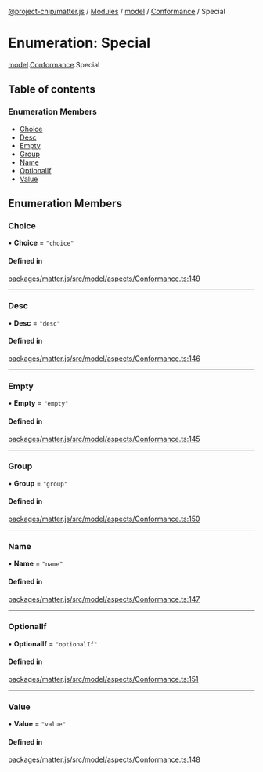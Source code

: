 [@project-chip/matter.js](../README.md) / [Modules](../modules.md) / [model](../modules/model.md) / [Conformance](../modules/model.Conformance.md) / Special

# Enumeration: Special

[model](../modules/model.md).[Conformance](../modules/model.Conformance.md).Special

## Table of contents

### Enumeration Members

- [Choice](model.Conformance.Special.md#choice)
- [Desc](model.Conformance.Special.md#desc)
- [Empty](model.Conformance.Special.md#empty)
- [Group](model.Conformance.Special.md#group)
- [Name](model.Conformance.Special.md#name)
- [OptionalIf](model.Conformance.Special.md#optionalif)
- [Value](model.Conformance.Special.md#value)

## Enumeration Members

### Choice

• **Choice** = ``"choice"``

#### Defined in

[packages/matter.js/src/model/aspects/Conformance.ts:149](https://github.com/project-chip/matter.js/blob/dfd1dc35/packages/matter.js/src/model/aspects/Conformance.ts#L149)

___

### Desc

• **Desc** = ``"desc"``

#### Defined in

[packages/matter.js/src/model/aspects/Conformance.ts:146](https://github.com/project-chip/matter.js/blob/dfd1dc35/packages/matter.js/src/model/aspects/Conformance.ts#L146)

___

### Empty

• **Empty** = ``"empty"``

#### Defined in

[packages/matter.js/src/model/aspects/Conformance.ts:145](https://github.com/project-chip/matter.js/blob/dfd1dc35/packages/matter.js/src/model/aspects/Conformance.ts#L145)

___

### Group

• **Group** = ``"group"``

#### Defined in

[packages/matter.js/src/model/aspects/Conformance.ts:150](https://github.com/project-chip/matter.js/blob/dfd1dc35/packages/matter.js/src/model/aspects/Conformance.ts#L150)

___

### Name

• **Name** = ``"name"``

#### Defined in

[packages/matter.js/src/model/aspects/Conformance.ts:147](https://github.com/project-chip/matter.js/blob/dfd1dc35/packages/matter.js/src/model/aspects/Conformance.ts#L147)

___

### OptionalIf

• **OptionalIf** = ``"optionalIf"``

#### Defined in

[packages/matter.js/src/model/aspects/Conformance.ts:151](https://github.com/project-chip/matter.js/blob/dfd1dc35/packages/matter.js/src/model/aspects/Conformance.ts#L151)

___

### Value

• **Value** = ``"value"``

#### Defined in

[packages/matter.js/src/model/aspects/Conformance.ts:148](https://github.com/project-chip/matter.js/blob/dfd1dc35/packages/matter.js/src/model/aspects/Conformance.ts#L148)
